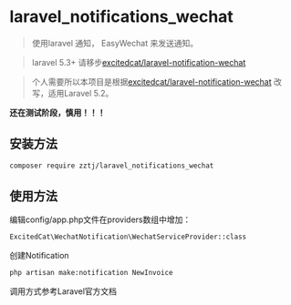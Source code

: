 # laravel_notifications_wechat
>使用laravel 通知， EasyWechat 来发送通知。

>laravel 5.3+ 请移步[excitedcat/laravel-notification-wechat](https://github.com/excitedcat/laravel-notification-wechat)

>个人需要所以本项目是根据[excitedcat/laravel-notification-wechat](https://github.com/excitedcat/laravel-notification-wechat) 改写，适用Laravel 5.2。

**还在测试阶段，慎用！！！**

## 安装方法

````bash
composer require zztj/laravel_notifications_wechat
````
## 使用方法

编辑config/app.php文件在providers数组中增加：
````bash
ExcitedCat\WechatNotification\WechatServiceProvider::class
````
创建Notification
````bash
php artisan make:notification NewInvoice
````
调用方式参考Laravel官方文档

